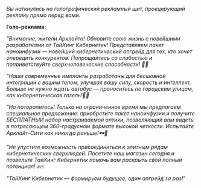 _Вы наткнулись на голографический рекламный щит, проецирующий рекламу прямо перед вами._

**Голо-реклама:**

_"Внимание, жители Арклайта! Обновите свою жизнь с новейшими разработками от ТайХинг Кибернетик! Представляем пакет наноинфузии — новейший кибернетический апгрейд для тех, кто хочет опередить конкурентов. Попрощайтесь со слабостью и поприветствуйте сверхчеловеческие способности! 🤖🚀_

_"Наши современные импланты разработаны для бесшовной интеграции с вашим телом, улучшая вашу силу, скорость и интеллект. Больше не нужно ждать автобус — проноситесь по городским улицам, как кибернетическая газель!💨✨_

_"Но поторопитесь! Только на ограниченное время мы предлагаем специальное предложение: приобретите пакет наноинфузии и получите БЕСПЛАТНЫЙ набор настраиваемой оптики, позволяющий вам видеть в потрясающем 360-градусном формате высокой четкости. Испытайте Арклайт-Сити как никогда раньше!🕶️🌆_

_"Не упустите возможность присоединиться к элитным рядам кибернетических сверхлюдей. Посетите наш магазин сегодня и позвольте ТайХинг Кибернетик помочь вам раскрыть свой полный потенциал! ✊🔥_

_"ТайХинг Кибернетик — формируем будущее, один апгрейд за раз!_"
